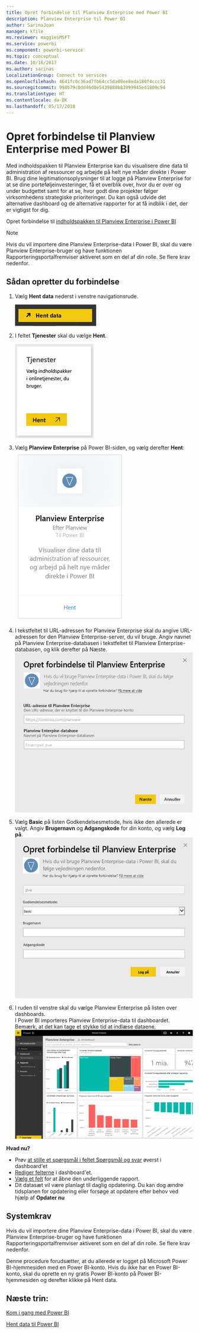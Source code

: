 ```yaml
---
title: Opret forbindelse til Planview Enterprise med Power BI
description: Planview Enterprise til Power BI
author: SarinaJoan
manager: kfile
ms.reviewer: maggiesMSFT
ms.service: powerbi
ms.component: powerbi-service
ms.topic: conceptual
ms.date: 10/16/2017
ms.author: sarinas
LocalizationGroup: Connect to services
ms.openlocfilehash: 4641fc0c36ad7fb64cc5da08ee8eda180f4ccc31
ms.sourcegitcommit: 998b79c0dd46d0e5439888b83999945ed1809c94
ms.translationtype: HT
ms.contentlocale: da-DK
ms.lasthandoff: 05/17/2018
---
```

# <a name="connect-to-planview-enterprise-with-power-bi"></a>Opret forbindelse til Planview Enterprise med Power BI
Med indholdspakken til Planview Enterprise kan du visualisere dine data til administration af ressourcer og arbejde på helt nye måder direkte i Power BI. Brug dine legitimationsoplysninger til at logge på Planview Enterprise for at se dine porteføljeinvesteringer, få et overblik over, hvor du er over og under budgettet samt for at se, hvor godt dine projekter følger virksomhedens strategiske prioriteringer. Du kan også udvide det alternative dashboard og de alternative rapporter for at få indblik i det, der er vigtigst for dig.

Opret forbindelse til [indholdspakken til Planview Enterprise i Power BI](https://app.powerbi.com/getdata/services/planview-enterprise)

>[!NOTE]
>Hvis du vil importere dine Planview Enterprise-data i Power BI, skal du være Planview Enterprise-bruger og have funktionen Rapporteringsportalfremviser aktiveret som en del af din rolle. Se flere krav nedenfor.

## <a name="how-to-connect"></a>Sådan opretter du forbindelse
1. Vælg **Hent data** nederst i venstre navigationsrude.
   
    ![](media/service-connect-to-planview/get.png)
2. I feltet **Tjenester** skal du vælge **Hent**.
   
    ![](media/service-connect-to-planview/services.png)
3. Vælg **Planview Enterprise** på Power BI-siden, og vælg derefter **Hent**:  
    ![](media/service-connect-to-planview/planview.png)
4. I tekstfeltet til URL-adressen for Planview Enterprise skal du angive URL-adressen for den Planview Enterprise-server, du vil bruge. Angiv navnet på Planview Enterprise-databasen i tekstfeltet til Planview Enterprise-databasen, og klik derefter på Næste.  
    ![](media/service-connect-to-planview/params.png)
5. Vælg **Basic** på listen Godkendelsesmetode, hvis ikke den allerede er valgt. Angiv **Brugernavn** og **Adgangskode** for din konto, og vælg **Log på**.  
   ![](media/service-connect-to-planview/creds.png)
6. I ruden til venstre skal du vælge Planview Enterprise på listen over dashboards.  
     I Power BI importeres Planview Enterprise-data til dashboardet. Bemærk, at det kan tage et stykke tid at indlæse dataene.  
    ![](media/service-connect-to-planview/dashboard.png)

**Hvad nu?**

* Prøv [at stille et spørgsmål i feltet Spørgsmål og svar](power-bi-q-and-a.md) øverst i dashboard'et
* [Rediger felterne](service-dashboard-edit-tile.md) i dashboard'et.
* [Vælg et felt](service-dashboard-tiles.md) for at åbne den underliggende rapport.
* Dit datasæt vil være planlagt til daglig opdatering. Du kan dog ændre tidsplanen for opdatering eller forsøge at opdatere efter behov ved hjælp af **Opdater nu**

## <a name="system-requirements"></a>Systemkrav
Hvis du vil importere dine Planview Enterprise-data i Power BI, skal du være Planview Enterprise-bruger og have funktionen Rapporteringsportalfremviser aktiveret som en del af din rolle. Se flere krav nedenfor.

Denne procedure forudsætter, at du allerede er logget på Microsoft Power BI-hjemmesiden med en Power BI-konto. Hvis du ikke har en Power BI-konto, skal du oprette en ny gratis Power BI-konto på Power BI-hjemmesiden og derefter klikke på Hent data.

## <a name="next-steps"></a>Næste trin:

[Kom i gang med Power BI](service-get-started.md)

[Hent data til Power BI](service-get-data.md)